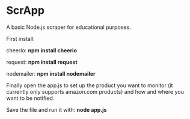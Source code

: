 ScrApp
======
A basic Node.js scraper for educational purposes.

First install:

cheerio: <b>npm install cheerio</b>

request: <b>npm install request</b>

nodemailer: <b>npm install nodemailer</b>

Finally open the app.js to set up the product you want to monitor (it currently only supports amazon.com products) and how and where you want to be notified.

Save the file and run it with: <b>node app.js</b>

